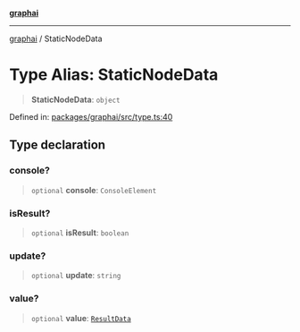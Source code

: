[**graphai**](../README.md)

***

[graphai](../globals.md) / StaticNodeData

# Type Alias: StaticNodeData

> **StaticNodeData**: `object`

Defined in: [packages/graphai/src/type.ts:40](https://github.com/kawamataryo/graphai/blob/5c4c4325bb275f17c58187664137731b5dc52a39/packages/graphai/src/type.ts#L40)

## Type declaration

### console?

> `optional` **console**: `ConsoleElement`

### isResult?

> `optional` **isResult**: `boolean`

### update?

> `optional` **update**: `string`

### value?

> `optional` **value**: [`ResultData`](ResultData.md)
